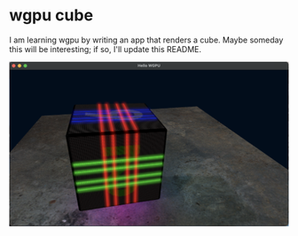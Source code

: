 # wgpu cube

I am learning wgpu by writing an app that renders a cube.
Maybe someday this will be interesting; if so, I'll update this README.

![screenshot](images/screenshot.png)